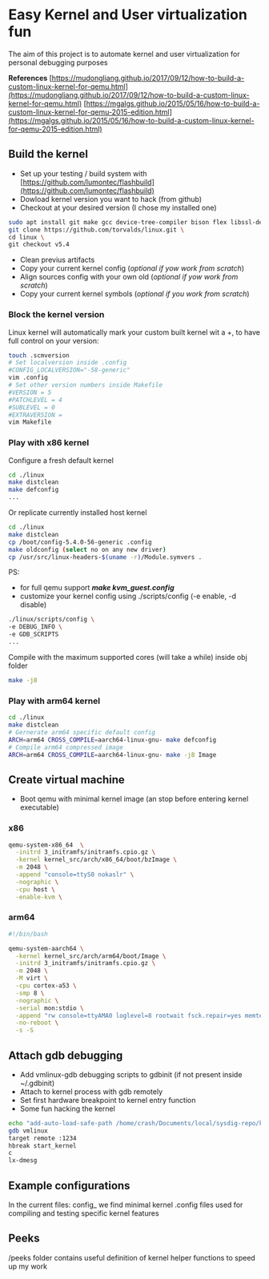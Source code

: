 # Easy Kernel and User virtualization fun

The aim of this project is to automate kernel and user virtualization for personal debugging purposes

**References**
[https://mudongliang.github.io/2017/09/12/how-to-build-a-custom-linux-kernel-for-qemu.html](https://mudongliang.github.io/2017/09/12/how-to-build-a-custom-linux-kernel-for-qemu.html)
[https://mgalgs.github.io/2015/05/16/how-to-build-a-custom-linux-kernel-for-qemu-2015-edition.html](https://mgalgs.github.io/2015/05/16/how-to-build-a-custom-linux-kernel-for-qemu-2015-edition.html)


## Build the kernel 

- Set up your testing / build system with [https://github.com/lumontec/flashbuild](https://github.com/lumontec/flashbuild)
- Dowload kernel version you want to hack (from github)
- Checkout at your desired version (I chose my installed one)

```bash
sudo apt install git make gcc device-tree-compiler bison flex libssl-dev libncurses-dev gcc-arm-linux-gnueabi gcc-aarch64-linux-gnu dwarves
git clone https://github.com/torvalds/linux.git \
cd linux \
git checkout v5.4
```
- Clean previus artifacts
- Copy your current kernel config (*optional if yow work from scratch*) 
- Align sources config with your own old (*optional if yow work from scratch*) 
- Copy your current kernel symbols (*optional if you work from scratch*) 


### Block the kernel version

Linux kernel will automatically mark your custom built kernel wit a +, to have full control on your version:
```bash
touch .scmversion
# Set localversion inside .config
#CONFIG_LOCALVERSION="-58-generic"
vim .config
# Set other version numbers inside Makefile
#VERSION = 5
#PATCHLEVEL = 4
#SUBLEVEL = 0
#EXTRAVERSION =
vim Makefile
```

### Play with x86 kernel

Configure a fresh default kernel
```bash
cd ./linux
make distclean
make defconfig 
...
```

Or replicate currently installed host kernel
```bash
cd ./linux
make distclean
cp /boot/config-5.4.0-56-generic .config
make oldconfig (select no on any new driver)
cp /usr/src/linux-headers-$(uname -r)/Module.symvers .
```
PS: 
- for full qemu support ***make kvm_guest.config***
- customize your kernel config using ./scripts/config (-e enable, -d disable) 

```bash
./linux/scripts/config \
-e DEBUG_INFO \
-e GDB_SCRIPTS
...
```

Compile with the maximum supported cores (will take a while) inside obj folder

```bash
make -j8
```

### Play with arm64 kernel

```bash
cd ./linux
make distclean
# Gernerate arm64 specific default config
ARCH=arm64 CROSS_COMPILE=aarch64-linux-gnu- make defconfig
# Compile arm64 compressed image
ARCH=arm64 CROSS_COMPILE=aarch64-linux-gnu- make -j8 Image
```



## Create virtual machine  

- Boot qemu with minimal kernel image (an stop before entering kernel executable)

### x86

```bash
qemu-system-x86_64  \
  -initrd 3_initramfs/initramfs.cpio.gz \
  -kernel kernel_src/arch/x86_64/boot/bzImage \
  -m 2048 \
  -append "console=ttyS0 nokaslr" \
  -nographic \
  -cpu host \
  -enable-kvm \
```

### arm64

```bash
#!/bin/bash

qemu-system-aarch64 \
  -kernel kernel_src/arch/arm64/boot/Image \
  -initrd 3_initramfs/initramfs.cpio.gz \
  -m 2048 \
  -M virt \
  -cpu cortex-a53 \
  -smp 8 \
  -nographic \
  -serial mon:stdio \
  -append "rw console=ttyAMA0 loglevel=8 rootwait fsck.repair=yes memtest=1" \
  -no-reboot \
  -s -S
```

## Attach gdb debugging

- Add vmlinux-gdb debugging scripts to gdbinit (if not present inside ~/.gdbinit)
- Attach to kernel process with gdb remotely
- Set first hardware breakpoint to kernel entry function
- Some fun hacking the kernel 

```bash
echo "add-auto-load-safe-path /home/crash/Documents/local/sysdig-repo/kernvirt/linux/scripts/gdb/vmlinux-gdb.py"
gdb vmlinux
target remote :1234
hbreak start_kernel
c
lx-dmesg
```

## Example configurations

In the current files: config_<target test> we find minimal kernel .config files used for compiling and testing specific kernel features

## Peeks

/peeks folder contains useful definition of kernel helper functions to speed up my work


